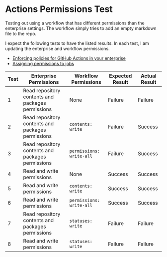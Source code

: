 # Actions Permissions Test

Testing out using a workflow that has different permissions than the enterprise settings. The workflow simply tries to add an empty markdown file to the repo.

I expect the following tests to have the listed results. In each test, I am updating the enterprise and workflow permissions.

- [Enforcing policies for GitHub Actions in your enterprise](https://docs.github.com/en/enterprise-cloud@latest/admin/policies/enforcing-policies-for-your-enterprise/enforcing-policies-for-github-actions-in-your-enterprise)
- [Assigning permissions to jobs](https://docs.github.com/en/actions/using-jobs/assigning-permissions-to-jobs)

| Test | Enterprise Permissions                            | Workflow Permissions     | Expected Result | Actual Result |
| ---- | ------------------------------------------------- | ------------------------ | --------------- | ------------- |
| 1    | Read repository contents and packages permissions | None                     | Failure         | Failure       |
| 2    | Read repository contents and packages permissions | `contents: write`        | Failure         | Success       |
| 3    | Read repository contents and packages permissions | `permissions: write-all` | Failure         | Success       |
| 4    | Read and write permissions                        | None                     | Success         | Success       |
| 5    | Read and write permissions                        | `contents: write`        | Success         | Success       |
| 6    | Read and write permissions                        | `permissions: write-all` | Success         | Success       |
| 7    | Read repository contents and packages permissions | `statuses: write`        | Failure         | Failure       |
| 8    | Read and write permissions                        | `statuses: write`        | Failure         | Failure       |
